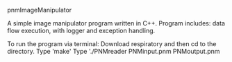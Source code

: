 pnmImageManipulator 

A simple image manipulator program written in C++.
Program includes: data flow execution, with logger and exception handling.

To run the program via terminal:
Download respiratory and then cd to the directory.
Type 'make'
Type './PNMreader PNMinput.pnm PNMoutput.pnm
